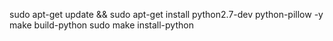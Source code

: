 sudo apt-get update && sudo apt-get install python2.7-dev python-pillow -y
make build-python
sudo make install-python

